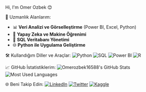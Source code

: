 Hi, I'm Omer Ozbek 😊

🚀 Uzmanlık Alanlarım:
- 📊 **Veri Analizi ve Görselleştirme** (Power BI, Excel, Python)
- 🤖 **Yapay Zeka ve Makine Öğrenimi**
- 📂 **SQL Veritabanı Yönetimi**
- 🌐 **Python ile Uygulama Geliştirme**


 🛠️ Kullandığım Diller ve Araçlar:
![Python](https://img.shields.io/badge/Python-3776AB?style=for-the-badge&logo=python&logoColor=white)
![SQL](https://img.shields.io/badge/SQL-4479A1?style=for-the-badge&logo=MySQL&logoColor=white)
![Power BI](https://img.shields.io/badge/PowerBI-F2C811?style=for-the-badge&logo=powerbi&logoColor=black)
![R](https://img.shields.io/badge/R-276DC3?style=for-the-badge&logo=R&logoColor=white)



📈 GitHub İstatistiklerim:
![Omerozbek16588's GitHub Stats](https://github-readme-stats.vercel.app/api?username=Omerozbek16588&show_icons=true&theme=radical)
![Most Used Languages](https://github-readme-stats.vercel.app/api/top-langs/?username=Omerozbek16588&layout=compact&theme=radical)



 🌐 Beni Takip Edin:
[![LinkedIn](https://img.shields.io/badge/LinkedIn-0A66C2?style=for-the-badge&logo=linkedin&logoColor=white)](https://linkedin.com/in/kendi-linkedin-url)
[![Twitter](https://img.shields.io/badge/Twitter-1DA1F2?style=for-the-badge&logo=twitter&logoColor=white)](https://twitter.com/kendi-twitter-url)
[![Kaggle](https://img.shields.io/badge/Kaggle-20BEFF?style=for-the-badge&logo=kaggle&logoColor=white)](https://kaggle.com/kendi-kaggle-url)
